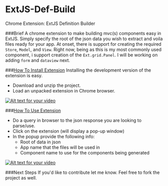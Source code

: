 ExtJS-Def-Build
===============

Chrome Extension: ExtJS Definition Builder

###Brief
A chrome extension to make building mvc(s) components easy in ExtJS.  Simply specify the root of the json data you wish to extract and voila files ready for your app.  At onset, there is support for creating the required `Store`, `Model`, and `View`.  Right now, being as this is my most commonly used component, i support creation of the `Ext.grid.Panel`.  I will be working on adding `form` and `dataview` next.

###[How To Install Extension](http://www.youtube.com/watch?v=BD_SQDHYaVY)
Installing the development version of the extension is easy.
* Download and unzip the project.
* Load an unpacked extension in Chrome browser.

[![Alt text for your video](http://img.youtube.com/vi/BD_SQDHYaVY/0.jpg)](http://www.youtube.com/watch?v=BD_SQDHYaVY)

###[How To Use Extension](http://www.youtube.com/watch?v=NPBU8yOZ2Ew)
* Do a query in browser to the json response you are looking to parse/use.
* Click on the extension (will display a pop-up window)
* In the popup provide the following info:
  * Root of data in json
  * App name that the files will be used in
  * Component name to use for the components being generated

[![Alt text for your video](http://img.youtube.com/vi/NPBU8yOZ2Ew/0.jpg)](http://www.youtube.com/watch?v=NPBU8yOZ2Ew)

###Next Steps
If you'd like to contribute let me know.  Feel free to fork the project as well.
